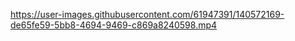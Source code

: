 https://user-images.githubusercontent.com/61947391/140572169-de65fe59-5bb8-4694-9469-c869a8240598.mp4
